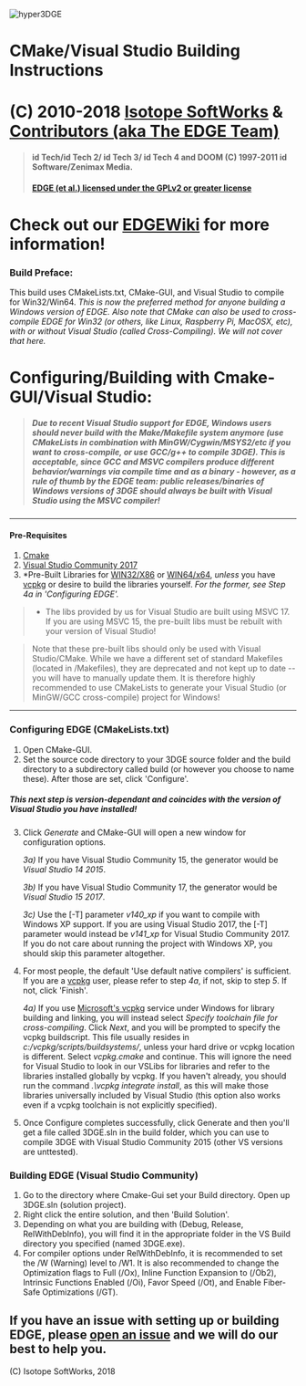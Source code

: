 ![hyper3DGE](http://3dfxdev.net/edgewiki/images/f/f6/EDGElogo.jpg)
# CMake/Visual Studio Building Instructions
# (C) 2010-2018 [Isotope SoftWorks](https://www.facebook.com/IsotopeSoftWorks/) & [Contributors (aka The EDGE Team)](https://github.com/3dfxdev/hyper3DGE/blob/master/AUTHORS.md)
> #### id Tech/id Tech 2/ id Tech 3/ id Tech 4 and DOOM (C) 1997-2011 id Software/Zenimax Media.
> #### [EDGE (et al.) licensed under the GPLv2 or greater license](https://www.gnu.org/licenses/old-licenses/gpl-2.0.en.html)
# Check out our [EDGEWiki](http://3dfxdev.net/edgewiki/) for more information!
### Build Preface:
This build uses CMakeLists.txt, CMake-GUI, and Visual Studio to compile for Win32/Win64. *This is now the preferred method for anyone building a Windows version of EDGE. Also note that CMake can also be used to cross-compile EDGE for Win32 (or others, like Linux, Raspberry Pi, MacOSX, etc), with or without Visual Studio (called Cross-Compiling). We will not cover that here.*

# Configuring/Building with Cmake-GUI/Visual Studio:

> ##### Due to recent Visual Studio support for EDGE, Windows users should *never* build with the *Make/Makefile* system anymore (use CMakeLists in combination with MinGW/Cygwin/MSYS2/etc if you want to cross-compile, or use GCC/g++ to compile 3DGE). This is acceptable, since GCC and MSVC compilers produce different behavior/warnings via compile time _and_ as a binary - however, as a rule of thumb by the EDGE team: public releases/binaries of Windows versions of 3DGE should always be built with Visual Studio using the MSVC compiler!

---
#### Pre-Requisites
1) [Cmake](https://www.cmake.org)
2) [Visual Studio Community 2017](https://www.visualstudio.com/en-us/products/visual-studio-community-vs.aspx)
3) *Pre-Built Libraries for [WIN32/X86](http://tdgmods.net/VSLibs.7z) or [WIN64/x64](http://tdgmods.net/vsLibsx64.7z), *unless* you have [vcpkg](https://github.com/Microsoft/vcpkg) or desire to build the libraries yourself. *For the former, see Step 4a in 'Configuring EDGE'.*

> * The libs provided by us for Visual Studio are built using MSVC 17. If
> you are using MSVC 15, the pre-built libs must be rebuilt with your
> version of Visual Studio! 

 > Note that these pre-built libs should only be used with Visual Studio/CMake. While we have a different set of standard Makefiles (located in /Makefiles), they are deprecated and not kept up to date -- you will have to manually update them. It is therefore highly recommended to use CMakeLists to generate your Visual Studio (or MinGW/GCC cross-compile) project for Windows!


---

### Configuring EDGE (CMakeLists.txt)
1) Open CMake-GUI.
2) Set the source code directory to your 3DGE source folder and the build directory to a subdirectory called build (or however you choose to name these). After those are set, click 'Configure'.
 ##### *This next step is version-dependant and coincides with the version of Visual Studio you have installed!*
3)  Click *Generate* and CMake-GUI will open a new window for configuration options.

    *3a)* If you have Visual Studio Community 15, the generator would be *Visual Studio 14 2015*.
    
    *3b)* If you have Visual Studio Community 17, the generator would be *Visual Studio 15 2017*.
    
    *3c)* Use the [-T] parameter *v140_xp* if you want to compile with Windows XP support. If you are using Visual Studio 2017, the [-T] parameter would instead be *v141_xp* for Visual Studio Community 2017. If you do not care about running the project with Windows XP, you should skip this parameter altogether. 
  

 4) For most people, the default 'Use default native compilers' is sufficient. If you are a  [vcpkg](https://github.com/Microsoft/vcpkg) user, please refer to step *4a*, if not, skip to step *5*. If not, click 'Finish'.

    *4a)* If you use [Microsoft's vcpkg](https://github.com/Microsoft/vcpkg) service under Windows for library building and linking, you will instead select *Specify toolchain file for cross-compiling*. Click *Next*, and you will be prompted to specify the vcpkg buildscript. This file usually resides in *c:/vcpkg/scripts/buildsystems/*, unless your hard drive or vcpkg location is different. Select *vcpkg.cmake* and continue. This will ignore the need for Visual Studio to look in our VSLibs for libraries and refer to the libraries installed globally by vcpkg. If you haven't already, you should run the command *.\vcpkg integrate install*, as this will make those libraries universally included by Visual Studio (this option also works even if a vcpkg toolchain is not explicitly specified).

5) Once Configure completes successfully, click Generate and then you'll get a file called 3DGE.sln in the build folder, which you can use to compile 3DGE with Visual Studio Community 2015 (other VS versions are unttested).

### Building EDGE (Visual Studio Community)
1) Go to the directory where Cmake-Gui set your Build directory. Open up 3DGE.sln (solution project).
2) Right click the entire solution, and then 'Build Solution'.
3) Depending on what you are building with (Debug, Release, RelWithDebInfo), you will find it in the appropriate folder in the VS Build directory you specified (named 3DGE.exe).
4) For compiler options under RelWithDebInfo, it is recommended to set the /W (Warning) level to /W1. It is also recommended to change the Optimization flags to Full (/Ox), Inline Function Expansion to (/Ob2), Intrinsic Functions Enabled (/Oi), Favor Speed (/Ot), and Enable Fiber-Safe Optimizations (/GT).

If you have an issue with setting up or building EDGE, please [open an issue](https://github.com/3dfxdev/hyper3DGE/issues/new) and we will do our best to help you.
---
(C) Isotope SoftWorks, 2018

